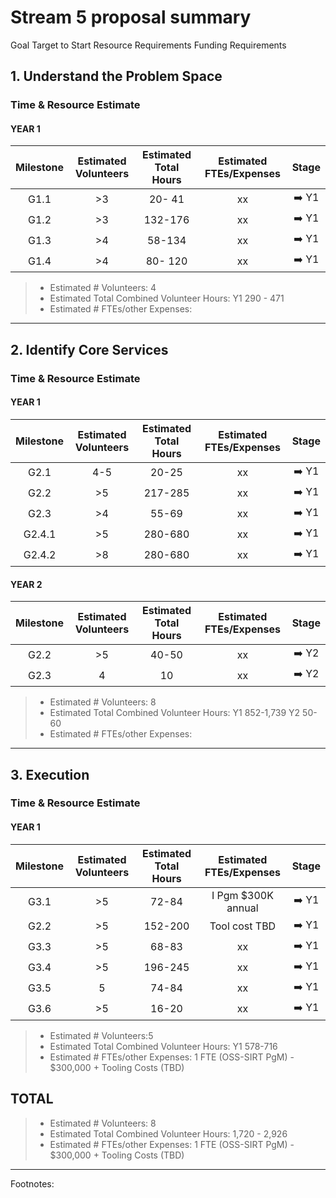 <!-- markdownlint-disable MD024 -->

# Stream 5 proposal summary

Goal Target to Start Resource Requirements Funding Requirements

## 1. Understand the Problem Space

### Time & Resource Estimate
#### YEAR 1
| Milestone | Estimated Volunteers | Estimated Total Hours | Estimated FTEs/Expenses | Stage |
| :-------: | :------------------: | :-------------------: | :---------------------: | :---: |
| G1.1      |         >3           |          20- 41       |           xx            | ➡️ Y1 |
| G1.2      |         >3           |          132-176      |           xx            | ➡️ Y1 |
| G1.3      |         >4           |          58-134       |           xx            | ➡️ Y1 |
| G1.4      |         >4           |          80- 120      |           xx            | ➡️ Y1 |

> - Estimated # Volunteers: 4
> - Estimated Total Combined Volunteer Hours: Y1 290 - 471
> - Estimated # FTEs/other Expenses:

---

## 2. Identify Core Services

### Time & Resource Estimate
#### YEAR 1
| Milestone | Estimated Volunteers | Estimated Total Hours | Estimated FTEs/Expenses | Stage |
| :-------: | :------------------: | :-------------------: | :---------------------: | :---: |
| G2.1      |         4-5          |          20-25        |           xx           | ➡️ Y1 |
| G2.2      |         >5           |          217-285      |           xx           | ➡️ Y1 |
| G2.3      |         >4           |          55-69        |           xx           | ➡️ Y1 |
| G2.4.1    |         >5           |          280-680      |           xx           | ➡️ Y1 |
| G2.4.2    |         >8           |          280-680      |           xx           | ➡️ Y1 |

#### YEAR 2
| Milestone | Estimated Volunteers | Estimated Total Hours | Estimated FTEs/Expenses | Stage |
| :-------: | :------------------: | :-------------------: | :---------------------: | :---: |
| G2.2      |         >5           |          40-50        |           xx           | ➡️ Y2 |
| G2.3      |          4           |          10           |           xx           | ➡️ Y2 |

> - Estimated # Volunteers: 8
> - Estimated Total Combined Volunteer Hours: Y1 852-1,739   Y2 50-60
> - Estimated # FTEs/other Expenses:

---

## 3. Execution

### Time & Resource Estimate
#### YEAR 1
| Milestone | Estimated Volunteers | Estimated Total Hours | Estimated FTEs/Expenses | Stage |
| :-------: | :------------------: | :-------------------: | :---------------------: | :---: |
| G3.1      |         >5           |          72-84        |     I Pgm $300K annual  | ➡️ Y1 |
| G2.2      |         >5           |          152-200      |     Tool cost TBD       | ➡️ Y1 |
| G3.3      |         >5           |          68-83        |           xx            | ➡️ Y1 |
| G3.4      |         >5           |          196-245      |           xx            | ➡️ Y1 |
| G3.5      |         5            |          74-84        |           xx            | ➡️ Y1 |
| G3.6      |         >5           |          16-20        |           xx            | ➡️ Y1 |

> - Estimated # Volunteers:5
> - Estimated Total Combined Volunteer Hours: Y1 578-716
> - Estimated # FTEs/other Expenses: 1 FTE (OSS-SIRT PgM) - $300,000 + Tooling Costs (TBD)

## TOTAL

> - Estimated # Volunteers: 8
> - Estimated Total Combined Volunteer Hours:  1,720 - 2,926
> - Estimated # FTEs/other Expenses: 1 FTE (OSS-SIRT PgM) - $300,000 + Tooling Costs (TBD)

---

Footnotes:
[^1]:
